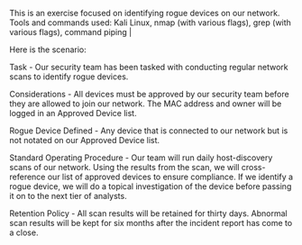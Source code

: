 This is an exercise focused on identifying rogue devices on our network.
Tools and commands used: Kali Linux, nmap (with various flags), grep (with various flags), command piping |

Here is the scenario:

Task - Our security team has been tasked with conducting regular network scans to identify rogue devices.

Considerations - All devices must be approved by our security team before they are allowed to join our network. The MAC address and owner will be logged in an Approved Device list.

Rogue Device Defined - Any device that is connected to our network but is not notated on our Approved Device list.

Standard Operating Procedure - Our team will run daily host-discovery scans of our network. Using the results from the scan, we will cross-reference our list of approved devices to ensure compliance. If we identify a rogue device, we will do a topical investigation of the device before passing it on to the next tier of analysts.

Retention Policy - All scan results will be retained for thirty days. Abnormal scan results will be kept for six months after the incident report has come to a close.

